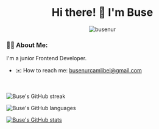  <div id="header" align="center">
    <h1>Hi there! 👋 I'm Buse</h1>
</div>
<div id="badges" align="center">
    <img src="https://komarev.com/ghpvc/?username=busenurcamlibel&label=Profile%20views&color=0e75b6&style=tokyonight" alt="busenur" />
</div>

### :woman_technologist: About Me:

I'm a junior Frontend Developer.

- :envelope: How to reach me: <busenurcamlibel@gmail.com>

<br>

![Buse's GitHub streak](https://github-readme-streak-stats.herokuapp.com/?user=busenurcamlibel&theme=tokyonight)

![Buse's GitHub languages](https://github-readme-stats.vercel.app/api/top-langs?username=busenurcamlibel&show_icons=true&locale=en&layout=compact&theme=tokyonight)

[![Buse's GitHub stats](https://github-readme-stats.vercel.app/api?username=busenurcamlibel&show_icons=true&count_private=true&theme=holi)](https://github.com/anuraghazra/github-readme-stats)
  
